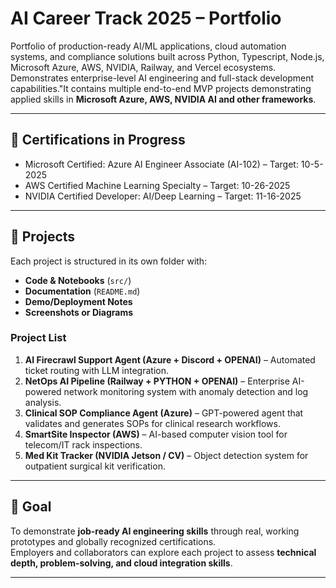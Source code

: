 # AI Career Track 2025 – Portfolio

Portfolio of production-ready AI/ML applications, cloud automation systems, and compliance solutions built across Python, Typescript, Node.js, Microsoft Azure, AWS, NVIDIA, Railway, and Vercel ecosystems. Demonstrates enterprise-level AI engineering and full-stack development capabilities."It contains multiple end-to-end MVP projects demonstrating applied skills in **Microsoft Azure, AWS, NVIDIA AI and other frameworks**.

---

## 📌 Certifications in Progress
- Microsoft Certified: Azure AI Engineer Associate (AI-102) – Target: 10-5-2025
- AWS Certified Machine Learning Specialty – Target: 10-26-2025
- NVIDIA Certified Developer: AI/Deep Learning – Target: 11-16-2025

---

## 🚀 Projects
Each project is structured in its own folder with:
- **Code & Notebooks** (`src/`)
- **Documentation** (`README.md`)
- **Demo/Deployment Notes**  
- **Screenshots or Diagrams**

### Project List

1. **AI Firecrawl Support Agent (Azure + Discord + OPENAI)** – Automated ticket routing with LLM integration.
2. **NetOps AI Pipeline (Railway + PYTHON + OPENAI)** – Enterprise AI-powered network monitoring system with anomaly detection and log analysis.
3. **Clinical SOP Compliance Agent (Azure)** – GPT-powered agent that validates and generates SOPs for clinical research workflows.
4. **SmartSite Inspector (AWS)** – AI-based computer vision tool for telecom/IT rack inspections.
5. **Med Kit Tracker (NVIDIA Jetson / CV)** – Object detection system for outpatient surgical kit verification.

---

## 🎯 Goal
To demonstrate **job-ready AI engineering skills** through real, working prototypes and globally recognized certifications.  
Employers and collaborators can explore each project to assess **technical depth, problem-solving, and cloud integration skills**.

---
